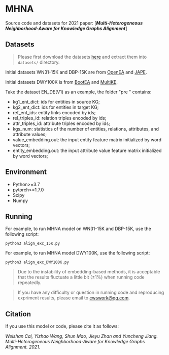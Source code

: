 # MHNA

Source code and datasets for 2021 paper: [***Multi-Heterogeneous Neighborhood-Aware for Knowledge Graphs Alignment***]

## Datasets

> Please first download the datasets [here](https://www.jianguoyun.com/p/DegoGgMQ4vHdCRin8oUE) and extract them into `datasets/` directory.

Initial datasets WN31-15K and DBP-15K are from [OpenEA](https://github:com/nju-websoft/OpenEA) and [JAPE](https://github.com/nju-websoft/JAPE).

Initial datasets DWY100K is from  [BootEA](https://github.com/nju-websoft/BootEA) and [MultiKE](https://github.com/nju-websoft/MultiKE).

Take the dataset EN_DE(V1) as an example, the folder "pre " contains:
* kg1_ent_dict: ids for entities in source KG;
* kg2_ent_dict: ids for entities in target KG;
* ref_ent_ids: entity links encoded by ids;
* rel_triples_id: relation triples encoded by ids;
* attr_triples_id: attribute triples encoded by ids;
* kgs_num: statistics of the number of entities, relations, attributes, and attribute values;
* value_embedding.out: the input entity feature matrix initialized by word vectors;
* entity_embedding.out: the input attribute value feature matrix initialized by word vectors;


## Environment

* Python>=3.7
* pytorch>=1.7.0
* Scipy
* Numpy


## Running

For example, to run MHNA model on WN31-15K and DBP-15K, use the following script:
```
python3 align_exc_15K.py
```
For example, to run MHNA model DWY100K, use the following script:
```
python3 align_exc_DWY100K.py
```

> Due to the instability of embedding-based methods, it is acceptable that the results fluctuate a little bit (±1%) when running code repeatedly.

> If you have any difficulty or question in running code and reproducing expriment results, please email to cwswork@qq.com.

## Citation

If you use this model or code, please cite it as follows:

*Weishan Cai, Yizhao Wang, Shun Mao, Jieyu Zhan and Yuncheng Jiang. Multi-Heterogeneous Neighborhood-Aware for Knowledge Graphs Alignment. 2021.*

